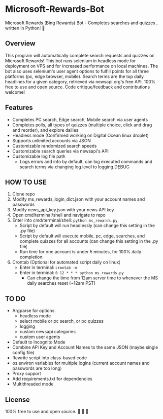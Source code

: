 # Microsoft-Rewards-Bot
 
Microsoft Rewards (Bing Rewards) Bot - Completes searches and quizzes
, written in Python!   :raised_hands: 

<h2>Overview</h2>

This program will automatically complete search requests and quizzes on Microsoft Rewards! This bot runs selenium in headless mode for deployment on VPS and for increased performance on local machines. The bot also uses selenium's user agent options to fulfill points for all three platforms (pc, edge browser, mobile). Search terms are the top daily headlines for a given category, retrieved via newsapi.org's free API. 100% free to use and open source.  Code critique/feedback and contributions welcome!


<h2>Features</h2> 
 
- Completes PC search, Edge search, Mobile search via user agents
- Completes polls, all types of quizzes (multiple choice, click and drag and reorder), and explore dailies 
- Headless mode (Confirmed working on Digital Ocean linux droplet)  
- Supports unlimited accounts via JSON  
- Customizable randomized search speeds  
- Customizable search queries via newsapi's API  
- Customizable log file path
	- Logs errors and info by default, can log executed commands and search terms via changing log.level to logging.DEBUG  



<h2>HOW TO USE</h2> 
 
1. Clone repo
2. Modify ms_rewards_login_dict.json with your account names and passwords
3. Modify news_api_key.json with your news API key  
4. Open cmd/terminal/shell and navigate to repo  
5. Enter into cmd/terminal/shell: `python ms_rewards.py`  
	- Script by default will run headlessly (can change this setting in the .py file)  
	- Script by default will execute mobile, pc, edge, searches, and complete quizzes for all accounts (can change this setting in the .py file) 
	- Run time for one account is under 5 minutes, for 100% daily completion  
6. Crontab (Optional for automated script daily on linux)  
	- Enter in terminal: `crontab -e`
	- Enter in terminal: `0 12 * * * python ms_rewards.py`
		- Can change the time from 12am server time to whenever the MS daily searches reset (~12am PST)
	
<h2>TO DO</h2>

- Argparse for options:
	- headless mode
	- select mobile or pc search, or pc quizzes
	- logging 
	- custom newsapi categories
	- custom user agents
- Default to Incognito Mode
- Combine API Key and Account Names to the same JSON (maybe single config file)
- Rewrite script into class-based code
- os.environ variables for multiple logins (current account names and passwords are too long)
- Proxy support
- Add requirements.txt for dependencies
- Multithreaded mode


<h2>License</h2>

100% free to use and open source.  :see_no_evil: :hear_no_evil: :speak_no_evil:

